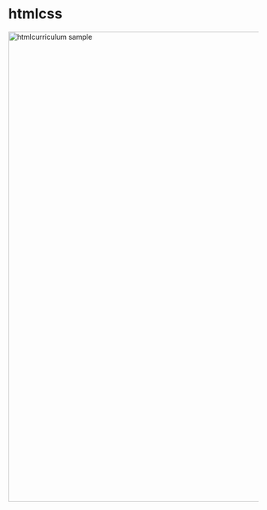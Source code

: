 # htmlcss

<img width="947" alt="htmlcurriculum sample" src="https://user-images.githubusercontent.com/50608342/57752435-1ff21e80-7724-11e9-90ba-cd34703859c2.PNG">
